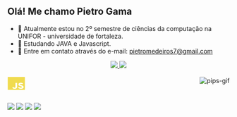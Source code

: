 ## Olá! Me chamo Pietro Gama

- 🔭 Atualmente estou no 2º semestre de ciências da computação na UNIFOR - universidade de fortaleza.
- 🌱 Estudando JAVA e Javascript.
- 💬 Entre em contato através do e-mail: pietromedeiros7@gmail.com

<div align="center">
  <a href="https://github.com/pietrogama">
  <img height="180em" src="https://github-readme-stats.vercel.app/api?username=pietrogama&show_icons=true&theme=tokyonight&include_all_commits=true&count_private=true"/>
  <img height="180em" src="https://github-readme-stats.vercel.app/api/top-langs/?username=pietrogama&layout=compact&langs_count=7&theme=tokyonight"/>
</div>
  
<div style="display: inline_block"><br>
  <img align="center" alt="pips-Js" height="30" width="40" src="https://raw.githubusercontent.com/devicons/devicon/master/icons/javascript/javascript-plain.svg">
  <img align="right" alt="pips-gif" src="https://cdn.discordapp.com/attachments/789945630176313346/938906814714642502/Webp.net-gifmaker_3.gif">
  
##
<div> 
  <a href="https://www.youtube.com/c/pietro10gamer/videos" target="_blank"><img src="https://img.shields.io/badge/YouTube-FF0000?style=for-the-badge&logo=youtube&logoColor=white" target="_blank"></a>
  <a href="https://www.instagram.com/pietromedeiros/" target="_blank"><img src="https://img.shields.io/badge/-Instagram-%23E4405F?style=for-the-badge&logo=instagram&logoColor=white" target="_blank"></a>
 	<a href="https://www.twitch.tv/pipsslol" target="_blank"><img src="https://img.shields.io/badge/Twitch-9146FF?style=for-the-badge&logo=twitch&logoColor=white" target="_blank"></a>
  <a href = "mailto:pietromedeiros7@gmail.com"><img src="https://img.shields.io/badge/-Gmail-%23333?style=for-the-badge&logo=gmail&logoColor=white" target="_blank"></a>
  
 
</div>

